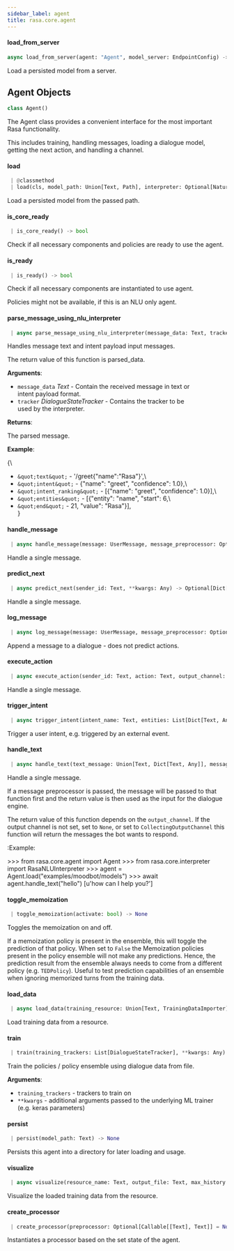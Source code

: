 ```yaml
---
sidebar_label: agent
title: rasa.core.agent
---
```


#### load\_from\_server

```python
async load_from_server(agent: "Agent", model_server: EndpointConfig) -> "Agent"
```

Load a persisted model from a server.

## Agent Objects

```python
class Agent()
```

The Agent class provides a convenient interface for the most important
Rasa functionality.

This includes training, handling messages, loading a dialogue model,
getting the next action, and handling a channel.

#### load

```python
 | @classmethod
 | load(cls, model_path: Union[Text, Path], interpreter: Optional[NaturalLanguageInterpreter] = None, generator: Union[EndpointConfig, NaturalLanguageGenerator] = None, tracker_store: Optional[TrackerStore] = None, lock_store: Optional[LockStore] = None, action_endpoint: Optional[EndpointConfig] = None, model_server: Optional[EndpointConfig] = None, remote_storage: Optional[Text] = None, path_to_model_archive: Optional[Text] = None, new_config: Optional[Dict] = None, finetuning_epoch_fraction: float = 1.0) -> "Agent"
```

Load a persisted model from the passed path.

#### is\_core\_ready

```python
 | is_core_ready() -> bool
```

Check if all necessary components and policies are ready to use the agent.

#### is\_ready

```python
 | is_ready() -> bool
```

Check if all necessary components are instantiated to use agent.

Policies might not be available, if this is an NLU only agent.

#### parse\_message\_using\_nlu\_interpreter

```python
 | async parse_message_using_nlu_interpreter(message_data: Text, tracker: DialogueStateTracker = None) -> Dict[Text, Any]
```

Handles message text and intent payload input messages.

The return value of this function is parsed_data.

**Arguments**:

- `message_data` _Text_ - Contain the received message in text or\
  intent payload format.
- `tracker` _DialogueStateTracker_ - Contains the tracker to be\
  used by the interpreter.
  

**Returns**:

  The parsed message.
  

**Example**:

  
  {\
- `&quot;text&quot;` - &#x27;/greet{&quot;name&quot;:&quot;Rasa&quot;}&#x27;,\
- `&quot;intent&quot;` - {&quot;name&quot;: &quot;greet&quot;, &quot;confidence&quot;: 1.0},\
- `&quot;intent_ranking&quot;` - [{&quot;name&quot;: &quot;greet&quot;, &quot;confidence&quot;: 1.0}],\
- `&quot;entities&quot;` - [{&quot;entity&quot;: &quot;name&quot;, &quot;start&quot;: 6,\
- `&quot;end&quot;` - 21, &quot;value&quot;: &quot;Rasa&quot;}],\
  }

#### handle\_message

```python
 | async handle_message(message: UserMessage, message_preprocessor: Optional[Callable[[Text], Text]] = None, **kwargs, ,) -> Optional[List[Dict[Text, Any]]]
```

Handle a single message.

#### predict\_next

```python
 | async predict_next(sender_id: Text, **kwargs: Any) -> Optional[Dict[Text, Any]]
```

Handle a single message.

#### log\_message

```python
 | async log_message(message: UserMessage, message_preprocessor: Optional[Callable[[Text], Text]] = None, **kwargs: Any, ,) -> DialogueStateTracker
```

Append a message to a dialogue - does not predict actions.

#### execute\_action

```python
 | async execute_action(sender_id: Text, action: Text, output_channel: OutputChannel, policy: Optional[Text], confidence: Optional[float]) -> Optional[DialogueStateTracker]
```

Handle a single message.

#### trigger\_intent

```python
 | async trigger_intent(intent_name: Text, entities: List[Dict[Text, Any]], output_channel: OutputChannel, tracker: DialogueStateTracker) -> None
```

Trigger a user intent, e.g. triggered by an external event.

#### handle\_text

```python
 | async handle_text(text_message: Union[Text, Dict[Text, Any]], message_preprocessor: Optional[Callable[[Text], Text]] = None, output_channel: Optional[OutputChannel] = None, sender_id: Optional[Text] = DEFAULT_SENDER_ID) -> Optional[List[Dict[Text, Any]]]
```

Handle a single message.

If a message preprocessor is passed, the message will be passed to that
function first and the return value is then used as the
input for the dialogue engine.

The return value of this function depends on the ``output_channel``. If
the output channel is not set, set to ``None``, or set
to ``CollectingOutputChannel`` this function will return the messages
the bot wants to respond.

:Example:

&gt;&gt;&gt; from rasa.core.agent import Agent
&gt;&gt;&gt; from rasa.core.interpreter import RasaNLUInterpreter
&gt;&gt;&gt; agent = Agent.load(&quot;examples/moodbot/models&quot;)
&gt;&gt;&gt; await agent.handle_text(&quot;hello&quot;)
[u&#x27;how can I help you?&#x27;]

#### toggle\_memoization

```python
 | toggle_memoization(activate: bool) -> None
```

Toggles the memoization on and off.

If a memoization policy is present in the ensemble, this will toggle
the prediction of that policy. When set to ``False`` the Memoization
policies present in the policy ensemble will not make any predictions.
Hence, the prediction result from the ensemble always needs to come
from a different policy (e.g. ``TEDPolicy``). Useful to test
prediction
capabilities of an ensemble when ignoring memorized turns from the
training data.

#### load\_data

```python
 | async load_data(training_resource: Union[Text, TrainingDataImporter], remove_duplicates: bool = True, unique_last_num_states: Optional[int] = None, augmentation_factor: int = 50, tracker_limit: Optional[int] = None, use_story_concatenation: bool = True, debug_plots: bool = False, exclusion_percentage: Optional[int] = None) -> List[DialogueStateTracker]
```

Load training data from a resource.

#### train

```python
 | train(training_trackers: List[DialogueStateTracker], **kwargs: Any) -> None
```

Train the policies / policy ensemble using dialogue data from file.

**Arguments**:

- `training_trackers` - trackers to train on
- `**kwargs` - additional arguments passed to the underlying ML
  trainer (e.g. keras parameters)

#### persist

```python
 | persist(model_path: Text) -> None
```

Persists this agent into a directory for later loading and usage.

#### visualize

```python
 | async visualize(resource_name: Text, output_file: Text, max_history: Optional[int] = None, nlu_training_data: Optional[TrainingData] = None, should_merge_nodes: bool = True, fontsize: int = 12) -> None
```

Visualize the loaded training data from the resource.

#### create\_processor

```python
 | create_processor(preprocessor: Optional[Callable[[Text], Text]] = None) -> MessageProcessor
```

Instantiates a processor based on the set state of the agent.

